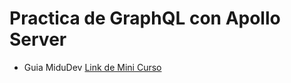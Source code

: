 # Practica de GraphQL con Apollo Server

- Guia MiduDev [Link de Mini Curso](https://www.youtube.com/watch?v=abRe0M7L5yo&list=PL2i4CEznA8jWqp8nsonAjddiN4XctqIuh&index=4&ab_channel=midudev)